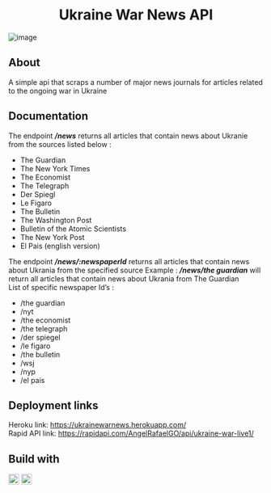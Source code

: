 <h1 align='center'>Ukraine War News API</h1>

![image](https://wallpaperaccess.com/full/1330359.jpg)

## About
A simple api that scraps a number of major news journals for articles related to the ongoing war in Ukraine

## Documentation
The endpoint **_/news_** returns all articles that contain news about Ukranie from the sources listed below :

- The Guardian
- The New York Times
- The Economist
- The Telegraph
- Der Spiegl
- Le Figaro
- The Bulletin
- The Washington Post
- Bulletin of the Atomic Scientists
- The New York Post
- El Pais (english version)

The endpoint **_/news/:newspaperId_** returns all articles that contain news about Ukrania from the specified source
Example : **_/news/the guardian_** will return all articles that contain news about Ukrania from The Guardian<br>
List of specific newspaper Id’s :

- /the guardian
- /nyt
- /the economist
- /the telegraph
- /der spiegel
- /le figaro
- /the bulletin
- /wsj
- /nyp
- /el pais

## Deployment links
Heroku link:
https://ukrainewarnews.herokuapp.com/ <br>
Rapid API link:
https://rapidapi.com/AngelRafaelGO/api/ukraine-war-live1/

## Build with
<a href="https://developer.mozilla.org/en-US/docs/Web/JavaScript" title="JavaScript"><img src="https://github.com/tomchen/stack-icons/blob/master/logos/javascript.svg" alt="JavaScript" width="21px" height="21px"></a>
<a href="https://nodejs.org/" title="Node.js"><img src="https://github.com/tomchen/stack-icons/blob/master/logos/nodejs-icon.svg" alt="Node.js" width="21px" height="21px"></a>
